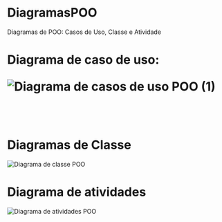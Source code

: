 # DiagramasPOO
Diagramas de POO: Casos de Uso, Classe e Atividade <br>

<h1>Diagrama de caso de uso:
  
![Diagrama de casos de uso POO (1)](https://github.com/Nickolas-Garciaa/DiagramasPOO/assets/128262640/e00ddbbc-9cd5-4926-bba0-6b7bd1f3949f)

<br>

<h1>Diagramas de Classe</h1>


![Diagrama de classe POO](https://github.com/Nickolas-Garciaa/DiagramasPOO/assets/128262640/1d58d1f1-f949-4fc5-b460-6c5f886ac7df)
<br>

<h1>Diagrama de atividades</h1>

![Diagrama de atividades POO](https://github.com/Nickolas-Garciaa/DiagramasPOO/assets/128262640/fa23051c-d7ee-433a-a5a2-a1de35a04c63)
